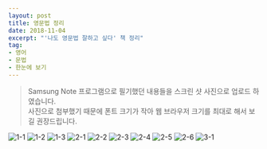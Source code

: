 ```yaml
---
layout: post
title: 영문법 정리
date: 2018-11-04
excerpt: "'나도 영문법 잘하고 싶다' 책 정리"
tag:
- 영어
- 문법
- 한눈에 보기
---
```

> Samsung Note 프로그램으로 필기했던 내용들을 스크린 샷 사진으로 업로드 하였습니다.<br>
  사진으로 첨부했기 때문에 폰트 크기가 작아 웹 브라우저 크기를 최대로 해서 보길 권장드립니다.

![1-1](https://user-images.githubusercontent.com/33630505/50051174-f3c07a80-0150-11e9-9d96-cac870661a0e.JPG)
![1-2](https://user-images.githubusercontent.com/33630505/50051175-f4591100-0150-11e9-8c9f-c1b640e9acef.JPG)
![1-3](https://user-images.githubusercontent.com/33630505/50051226-a8f33280-0151-11e9-98b2-f192330271be.JPG)
![2-1](https://user-images.githubusercontent.com/33630505/50051177-f4591100-0150-11e9-88b5-6628ba18496d.JPG)
![2-2](https://user-images.githubusercontent.com/33630505/50051178-f4f1a780-0150-11e9-9a43-a1f1da8a8aca.JPG)
![2-3](https://user-images.githubusercontent.com/33630505/50051179-f4f1a780-0150-11e9-96b3-77bee41c0704.JPG)
![2-4](https://user-images.githubusercontent.com/33630505/50051180-f58a3e00-0150-11e9-9167-957264af7f59.JPG)
![2-5](https://user-images.githubusercontent.com/33630505/50051181-f58a3e00-0150-11e9-87f8-625101b2e46b.JPG)
![2-6](https://user-images.githubusercontent.com/33630505/50051182-f622d480-0150-11e9-9c21-fb2b26ea2d63.JPG)
![3-1](https://user-images.githubusercontent.com/33630505/50051183-f622d480-0150-11e9-80be-fa6d1825878d.JPG)
